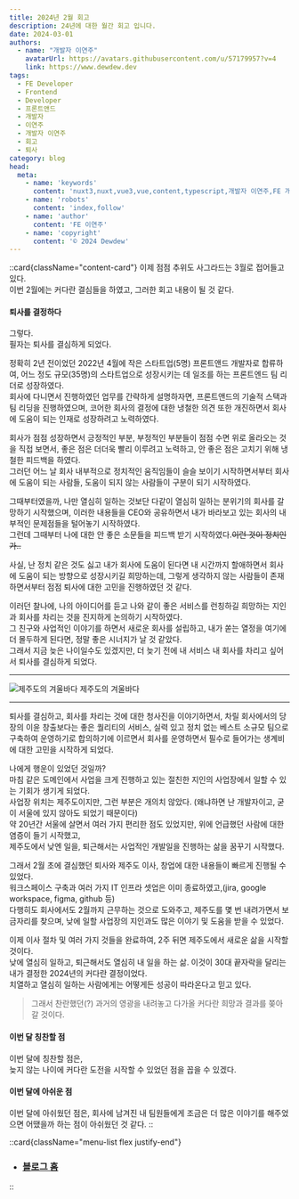 ```yaml
---
title: 2024년 2월 회고
description: 24년에 대한 월간 회고 입니다.
date: 2024-03-01
authors:
  - name: "개발자 이연주"
    avatarUrl: https://avatars.githubusercontent.com/u/57179957?v=4
    link: https://www.dewdew.dev
tags:
  - FE Developer
  - Frontend
  - Developer
  - 프론트앤드
  - 개발자
  - 이연주
  - 개발자 이연주
  - 회고
  - 퇴사
category: blog
head:
  meta:
    - name: 'keywords'
      content: 'nuxt3,nuxt,vue3,vue,content,typescript,개발자 이연주,FE 개발자 이연주,개발자회고,퇴사회고'
    - name: 'robots'
      content: 'index,follow'
    - name: 'author'
      content: 'FE 이연주'
    - name: 'copyright'
      content: '© 2024 Dewdew'
---
```


::card{className="content-card"}
이제 점점 추위도 사그라드는 3월로 접어들고 있다.<br>
이번 2월에는 커다란 결심들을 하였고, 그러한 회고 내용이 될 것 같다.

#### 퇴사를 결정하다
그렇다.<br>
필자는 퇴사를 결심하게 되었다.

정확히 2년 전이었던 2022년 4월에 작은 스타트업(5명) 프론트앤드 개발자로 합류하여, 어느 정도 규모(35명)의 스타트업으로 성장시키는 데 일조를 하는 프론트엔드 팀 리더로 성장하였다.<br>
회사에 다니면서 진행하였던 업무를 간략하게 설명하자면, 프론트앤드의 기술적 스택과 팀 리딩을 진행하였으며, 코어한 회사의 결정에 대한 냉철한 의견 또한 개진하면서 회사에 도움이 되는 인재로 성장하려고 노력하였다.

회사가 점점 성장하면서 긍정적인 부분, 부정적인 부분들이 점점 수면 위로 올라오는 것을 직접 보면서, 좋은 점은 더더욱 빨리 이루려고 노력하고, 안 좋은 점은 고치기 위해 냉철한 피드백을 하였다.<br>
그러던 어느 날 회사 내부적으로 정치적인 움직임들이 슬슬 보이기 시작하면서부터 회사에 도움이 되는 사람들, 도움이 되지 않는 사람들이 구분이 되기 시작하였다.

그때부터였을까, 나만 열심히 일하는 것보단 다같이 열심히 일하는 분위기의 회사를 갈망하기 시작했으며, 이러한 내용들을 CEO와 공유하면서 내가 바라보고 있는 회사의 내부적인 문제점들을 털어놓기 시작하였다.<br>
그런데 그때부터 나에 대한 안 좋은 소문들을 피드백 받기 시작하였다.~~이런 것이 정치인가..~~

사실, 난 정치 같은 것도 싫고 내가 회사에 도움이 된다면 내 시간까지 할애하면서 회사에 도움이 되는 방향으로 성장시키길 희망하는데, 그렇게 생각하지 않는 사람들이 존재하면서부터 점점 퇴사에 대한 고민을 진행하였던 것 같다.

이러던 찰나에, 나의 아이디어를 듣고 나와 같이 좋은 서비스를 런칭하길 희망하는 지인과 회사를 차리는 것을 진지하게 논의하기 시작하였다.<br>
그 친구와 사업적인 이야기를 하면서 새로운 회사를 설립하고, 내가 쏟는 열정을 여기에 더 몰두하게 된다면, 정말 좋은 시너지가 날 것 같았다.<br>
그래서 지금 늦은 나이일수도 있겠지만, 더 늦기 전에 내 서비스 내 회사를 차리고 싶어서 퇴사를 결심하게 되었다.

<hr>

![제주도의 겨울바다](https://api.dewdew.dev/storage/v1/object/public/blog/20240301.webp)
<span>제주도의 겨울바다</span>

<hr>

퇴사를 결심하고, 회사를 차리는 것에 대한 청사진을 이야기하면서, 차릴 회사에서의 당장의 이윤 창출보다는 좋은 퀄리티의 서비스, 실력 있고 정치 없는 베스트 소규모 팀으로 구축하여 운영하기로 합의하기에 이르면서 회사를 운영하면서 필수로 들어가는 생계비에 대한 고민을 시작하게 되었다.

나에게 행운이 있었던 것일까?<br>
마침 같은 도메인에서 사업을 크게 진행하고 있는 절친한 지인의 사업장에서 일할 수 있는 기회가 생기게 되었다.<br>
사업장 위치는 제주도이지만, 그런 부분은 개의치 않았다. (왜냐하면 난 개발자이고, 굳이 서울에 있지 않아도 되었기 때문이다)<br>
약 20년간 서울에 살면서 여러 가지 편리한 점도 있었지만, 위에 언급했던 사람에 대한 염증이 들기 시작했고,<br>
제주도에서 낮엔 일을, 퇴근해서는 사업적인 개발일을 진행하는 삶을 꿈꾸기 시작했다.

그래서 2월 초에 결심했던 퇴사와 제주도 이사, 창업에 대한 내용들이 빠르게 진행될 수 있었다.<br>
워크스페이스 구축과 여러 가지 IT 인프라 셋업은 이미 종료하였고,(jira, google workspace, figma, github 등)<br>
다행히도 회사에서도 2월까지 근무하는 것으로 도와주고, 제주도를 몇 번 내려가면서 보금자리를 찾으며, 낮에 일할 사업장의 지인과도 많은 이야기 및 도움을 받을 수 있었다.

이제 이사 절차 및 여러 가지 것들을 완료하여, 2주 뒤면 제주도에서 새로운 삶을 시작할 것이다.<br>
낮에 열심히 일하고, 퇴근해서도 열심히 내 일을 하는 삶. 이것이 30대 끝자락을 달리는 내가 결정한 2024년의 커다란 결정이었다.<br>
치열하고 열심히 일하는 사람에게는 어떻게든 성공이 따라온다고 믿고 있다.

> 그래서 찬란했던(?) 과거의 영광을 내려놓고 다가올 커다란 희망과 결과를 쫒아갈 것이다.

#### 이번 달 칭찬할 점
이번 달에 칭찬할 점은,<br>
늦지 않는 나이에 커다란 도전을 시작할 수 있었던 점을 꼽을 수 있겠다.

#### 이번 달에 아쉬운 점
이번 달에 아쉬웠던 점은, 회사에 남겨진 내 팀원들에게 조금은 더 많은 이야기를 해주었으면 어땠을까 하는 점이 아쉬웠던 것 같다.
::

::card{className="menu-list flex justify-end"}
- ### [블로그 홈](/blog)
::
